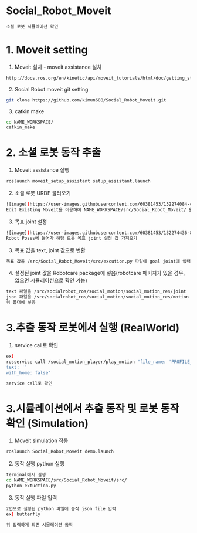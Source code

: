 # Social_Robot_Moveit
  ``` bash
  소셜 로봇 시뮬레이션 확인
  ```


# 1. Moveit setting

1. Moveit 설치 - moveit assistance 설치
  ``` bash
  http://docs.ros.org/en/kinetic/api/moveit_tutorials/html/doc/getting_started/getting_started.html 
  ```
2. Social Robot moveit git setting
  ``` bash
  git clone https://github.com/kimun608/Social_Robot_Moveit.git
  ```
3. catkin make
  ``` bash
  cd NAME_WORKSPACE/
  catkin_make
  ```


# 2. 소셜 로봇 동작 추출
1. Moveit assistance 실행
  ``` bash
  roslaunch moveit_setup_assistant setup_assistant.launch
  ```
2. 소셜 로봇 URDF 불러오기
  ``` bash
  ![image](https://user-images.githubusercontent.com/60381453/132274084-c560dce0-4411-49f3-a02b-77d64080ae6e.png)
  Edit Existing Moveit을 이용하여 NAME_WORKSPACE/src/Social_Robot_Moveit/ 을 선택하여 불러옴
  ```
3. 목표 joint 설정
  ``` bash
  ![image](https://user-images.githubusercontent.com/60381453/132274436-85c45e28-ef23-4b56-b2c8-9c6fee9e6937.png)
  Robot Poses에 들어가 해당 로봇 목표 joint 설정 값 가져오기
  ```
3. 목표 값을 text, joint 값으로 변환
  ``` bash
  목표 값을 /src/Social_Robot_Moveit/src/excution.py 파일에 goal joint에 입력하여 json, text 파일 추출
  ```
4. 설정된 joint 값을 Robotcare package에 넣음(robotcare 패키지가 있을 경우, 없으면 시뮬레이션으로 확인 가능)
  ``` bash
  text 파일을 /src/socialrobot_ros/social_motion/social_motion_res/joint
  json 파일을 /src/socialrobot_ros/social_motion/social_motion_res/motion 
  위 폴더에 넣음
  ```


# 3.추출 동작 로봇에서 실행 (RealWorld)
1. service call로 확인
  ``` bash
  ex)
  rosservice call /social_motion_player/play_motion "file_name: 'PROFILE_NAME'
  text: ''
  with_home: false" 
  
  service call로 확인
  ```


# 3.시뮬레이션에서 추출 동작 및 로봇 동작 확인 (Simulation)
1. Moveit simulation 작동 
  ``` bash
  roslaunch Social_Robot_Moveit demo.launch
  ```
2. 동작 실행 python 실행 
  ``` bash
  terminal에서 실행
  cd NAME_WORKSPACE/src/Social_Robot_Moveit/src/
  python extuction.py
  ```
3. 동작 실행 파일 입력
  ``` bash
  2번으로 실행된 python 파일에 동작 json file 입력
  ex) butterfly
  
  위 입력하게 되면 시뮬레이션 동작
  ```
  
